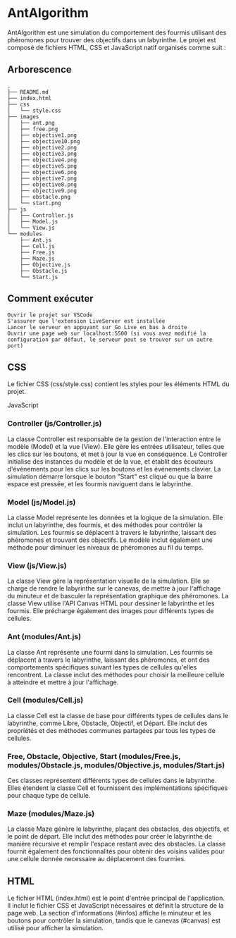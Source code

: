 # AntAlgorithm

AntAlgorithm est une simulation du comportement des fourmis utilisant des phéromones pour trouver des objectifs dans un labyrinthe. Le projet est composé de fichiers HTML, CSS et JavaScript natif organisés comme suit :

## Arborescence

    .
    ├── README.md
    ├── index.html
    ├── css
    │   └── style.css
    ├── images
    │   ├── ant.png
    │   ├── free.png
    │   ├── objective1.png
    │   ├── objective10.png
    │   ├── objective2.png
    │   ├── objective3.png
    │   ├── objective4.png
    │   ├── objective5.png
    │   ├── objective6.png
    │   ├── objective7.png
    │   ├── objective8.png
    │   ├── objective9.png
    │   ├── obstacle.png
    │   └── start.png
    ├── js
    │   ├── Controller.js
    │   ├── Model.js
    │   └── View.js
    └── modules
        ├── Ant.js
        ├── Cell.js
        ├── Free.js
        ├── Maze.js
        ├── Objective.js
        ├── Obstacle.js
        └── Start.js

## Comment exécuter

    Ouvrir le projet sur VSCode
    S'assurer que l'extension LiveServer est installée
    Lancer le serveur en appuyant sur Go Live en bas à droite
    Ouvrir une page web sur localhost:5500 (si vous avez modifié la configuration par défaut, le serveur peut se trouver sur un autre port)

## CSS

Le fichier CSS (css/style.css) contient les styles pour les éléments HTML du projet. 

JavaScript
### Controller (js/Controller.js)

La classe Controller est responsable de la gestion de l'interaction entre le modèle (Model) et la vue (View). Elle gère les entrées utilisateur, telles que les clics sur les boutons, et met à jour la vue en conséquence. Le Controller initialise des instances du modèle et de la vue, et établit des écouteurs d'événements pour les clics sur les boutons et les événements clavier. La simulation démarre lorsque le bouton "Start" est cliqué ou que la barre espace est pressée, et les fourmis naviguent dans le labyrinthe.
### Model (js/Model.js)

La classe Model représente les données et la logique de la simulation. Elle inclut un labyrinthe, des fourmis, et des méthodes pour contrôler la simulation. Les fourmis se déplacent à travers le labyrinthe, laissant des phéromones et trouvant des objectifs. Le modèle inclut également une méthode pour diminuer les niveaux de phéromones au fil du temps.
### View (js/View.js)

La classe View gère la représentation visuelle de la simulation. Elle se charge de rendre le labyrinthe sur le canevas, de mettre à jour l'affichage du minuteur et de basculer la représentation graphique des phéromones. La classe View utilise l'API Canvas HTML pour dessiner le labyrinthe et les fourmis. Elle précharge également des images pour différents types de cellules.
### Ant (modules/Ant.js)

La classe Ant représente une fourmi dans la simulation. Les fourmis se déplacent à travers le labyrinthe, laissant des phéromones, et ont des comportements spécifiques suivant les types de cellules qu'elles rencontrent. La classe inclut des méthodes pour choisir la meilleure cellule à atteindre et mettre à jour l'affichage.
### Cell (modules/Cell.js)

La classe Cell est la classe de base pour différents types de cellules dans le labyrinthe, comme Libre, Obstacle, Objectif, et Départ. Elle inclut des propriétés et des méthodes communes partagées par tous les types de cellules.
### Free, Obstacle, Objective, Start (modules/Free.js, modules/Obstacle.js, modules/Objective.js, modules/Start.js)

Ces classes représentent différents types de cellules dans le labyrinthe. Elles étendent la classe Cell et fournissent des implémentations spécifiques pour chaque type de cellule.
### Maze (modules/Maze.js)

La classe Maze génère le labyrinthe, plaçant des obstacles, des objectifs, et le point de départ. Elle inclut des méthodes pour créer le labyrinthe de manière récursive et remplir l'espace restant avec des obstacles. La classe fournit également des fonctionnalités pour obtenir des voisins valides pour une cellule donnée necessaire au déplacement des fourmies.
## HTML

Le fichier HTML (index.html) est le point d'entrée principal de l'application. Il inclut le fichier CSS et JavaScript nécessaires et définit la structure de la page web. La section d'informations (#infos) affiche le minuteur et les boutons pour contrôler la simulation, tandis que le canevas (#canvas) est utilisé pour afficher la simulation.
